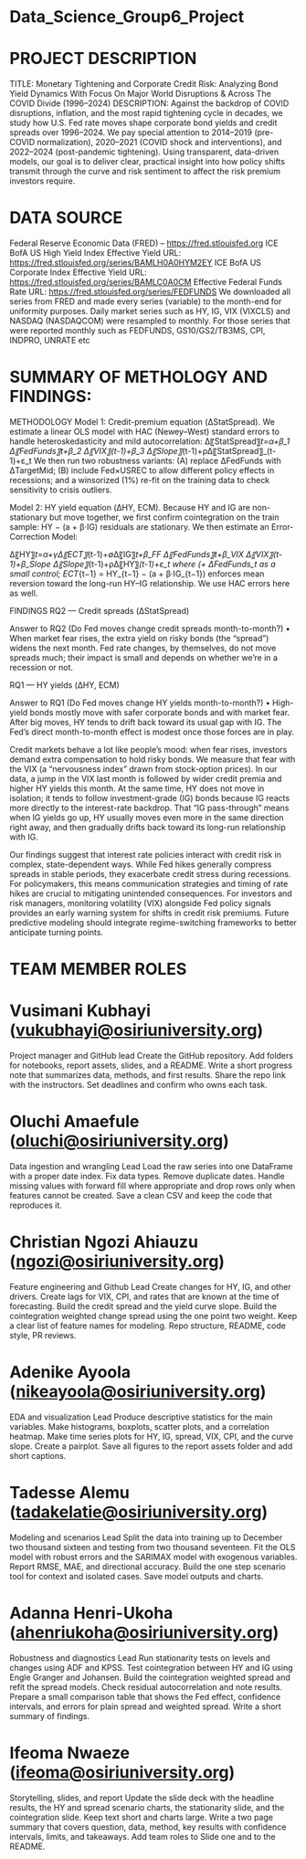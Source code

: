 # Data_Science_Group6_Project

# PROJECT DESCRIPTION
TITLE: Monetary Tightening and Corporate Credit Risk: Analyzing Bond Yield Dynamics With Focus On Major World Disruptions & Across The COVID Divide (1996–2024)
DESCRIPTION: 
Against the backdrop of COVID disruptions, inflation, and the most rapid tightening cycle in decades, we study how U.S. Fed rate moves shape corporate bond yields and credit spreads over 1996–2024. We pay special attention to 2014–2019 (pre-COVID normalization), 2020–2021 (COVID shock and interventions), and 2022–2024 (post-pandemic tightening). Using transparent, data-driven models, our goal is to deliver clear, practical insight into how policy shifts transmit through the curve and risk sentiment to affect the risk premium investors require.

# DATA SOURCE
Federal Reserve Economic Data (FRED) – https://fred.stlouisfed.org
  ICE BofA US High Yield Index Effective Yield
    URL: https://fred.stlouisfed.org/series/BAMLH0A0HYM2EY 
  ICE BofA US Corporate Index Effective Yield 
    URL: https://fred.stlouisfed.org/series/BAMLC0A0CM 
  Effective Federal Funds Rate
    URL: https://fred.stlouisfed.org/series/FEDFUNDS 
We downloaded all series from FRED and made every series (variable) to the month-end for uniformity purposes. Daily market series such as HY, IG, VIX (VIXCLS) and NASDAQ (NASDAQCOM) were resampled to monthly. For those series that were reported monthly  such as FEDFUNDS, GS10/GS2/TB3MS, CPI, INDPRO, UNRATE etc

# SUMMARY OF METHOLOGY AND FINDINGS:
METHODOLOGY
Model 1: Credit-premium equation (ΔStatSpread). We estimate a linear OLS model with HAC (Newey–West) standard errors to handle heteroskedasticity and mild autocorrelation:
∆〖StatSpread〗_t=α+β_1 ∆〖FedFunds〗_t+β_2 ∆〖VIX〗_(t-1)+β_3 ∆〖Slope〗_(t-1)+ρ∆〖StatSpread〗_(t-1)+ε_t
We then run two robustness variants: (A) replace ΔFedFunds with ΔTargetMid; (B) include Fed×USREC to allow different policy effects in recessions; and a winsorized (1%) re-fit on the training data to check sensitivity to crisis outliers.

Model 2: HY yield equation (ΔHY, ECM). Because HY and IG are non-stationary but move together, we first confirm cointegration on the train sample: HY − (a + β·IG) residuals are stationary. We then estimate an Error-Correction Model:

∆〖HY〗_t=α+γ∆〖ECT〗_(t-1)+∅∆〖IG〗_t+β_FF ∆〖FedFunds〗_t+β_VIX ∆〖VIX〗_(t-1)+β_Slope ∆〖Slope〗_(t-1)+ρ∆〖HY〗_(t-1)+ε_t
where (+ ΔFedFunds_t as a small control; ECT_{t−1} = HY_{t−1} − (a + β·IG_{t−1}) enforces mean reversion toward the long-run HY–IG relationship. We use HAC errors here as well.

FINDINGS
RQ2 — Credit spreads (ΔStatSpread)

Answer to RQ2 (Do Fed moves change credit spreads month-to-month?)
•	When market fear rises, the extra yield on risky bonds (the “spread”) widens the next month. Fed rate changes, by themselves, do not move spreads much; their impact is small and depends on whether we’re in a recession or not.

RQ1 — HY yields (ΔHY, ECM)

Answer to RQ1 (Do Fed moves change HY yields month-to-month?)
•	High-yield bonds mostly move with safer corporate bonds and with market fear. After big moves, HY tends to drift back toward its usual gap with IG. The Fed’s direct month-to-month effect is modest once those forces are in play.

Credit markets behave a lot like people’s mood: when fear rises, investors demand extra compensation to hold risky bonds. We measure that fear with the VIX (a “nervousness index” drawn from stock-option prices). In our data, a jump in the VIX last month is followed by wider credit premia and higher HY yields this month. At the same time, HY does not move in isolation; it tends to follow investment-grade (IG) bonds because IG reacts more directly to the interest-rate backdrop. That “IG pass-through” means when IG yields go up, HY usually moves even more in the same direction right away, and then gradually drifts back toward its long-run relationship with IG.

Our findings suggest that interest rate policies interact with credit risk in complex, state-dependent ways. While Fed hikes generally compress spreads in stable periods, they exacerbate credit stress during recessions. For policymakers, this means communication strategies and timing of rate hikes are crucial to mitigating unintended consequences. For investors and risk managers, monitoring volatility (VIX) alongside Fed policy signals provides an early warning system for shifts in credit risk premiums. Future predictive modeling should integrate regime-switching frameworks to better anticipate turning points.

# TEAM MEMBER ROLES
# Vusimani Kubhayi (vukubhayi@osiriuniversity.org)
Project manager and GitHub lead
Create the GitHub repository. Add folders for notebooks, report assets, slides, and a README. Write a short progress note that summarizes data, methods, and first results. Share the repo link with the instructors. Set deadlines and confirm who owns each task.
# Oluchi Amaefule (oluchi@osiriuniversity.org)
Data ingestion and wrangling Lead
Load the raw series into one DataFrame with a proper date index. Fix data types. Remove duplicate dates. Handle missing values with forward fill where appropriate and drop rows only when features cannot be created. Save a clean CSV and keep the code that reproduces it.
# Christian Ngozi Ahiauzu (ngozi@osiriuniversity.org)
Feature engineering and Github Lead
Create changes for HY, IG, and other drivers. Create lags for VIX, CPI, and rates that are known at the time of forecasting. Build the credit spread and the yield curve slope. Build the cointegration weighted change spread using the one point two weight. Keep a clear list of feature names for modeling. Repo structure, README, code style, PR reviews.
# Adenike Ayoola (nikeayoola@osiriuniversity.org)
EDA and visualization Lead
Produce descriptive statistics for the main variables. Make histograms, boxplots, scatter plots, and a correlation heatmap. Make time series plots for HY, IG, spread, VIX, CPI, and the curve slope. Create a pairplot. Save all figures to the report assets folder and add short captions.
# Tadesse Alemu (tadakelatie@osiriuniversity.org)
Modeling and scenarios Lead
Split the data into training up to December two thousand sixteen and testing from two thousand seventeen. Fit the OLS model with robust errors and the SARIMAX model with exogenous variables. Report RMSE, MAE, and directional accuracy. Build the one step scenario tool for context and isolated cases. Save model outputs and charts.
# Adanna Henri-Ukoha (ahenriukoha@osiriuniversity.org)
Robustness and diagnostics Lead
Run stationarity tests on levels and changes using ADF and KPSS. Test cointegration between HY and IG using Engle Granger and Johansen. Build the cointegration weighted spread and refit the spread models. Check residual autocorrelation and note results. Prepare a small comparison table that shows the Fed effect, confidence intervals, and errors for plain spread and weighted spread. Write a short summary of findings.
# Ifeoma Nwaeze (ifeoma@osiriuniversity.org)
Storytelling, slides, and report
Update the slide deck with the headline results, the HY and spread scenario charts, the stationarity slide, and the cointegration slide. Keep text short and charts large. Write a two page summary that covers question, data, method, key results with confidence intervals, limits, and takeaways. Add team roles to Slide one and to the README.



